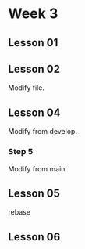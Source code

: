 # Week 3

## Lesson 01

## Lesson 02
Modify file.

## Lesson 04
Modify from develop.

### Step 5
Modify from main.

## Lesson 05
rebase

## Lesson 06